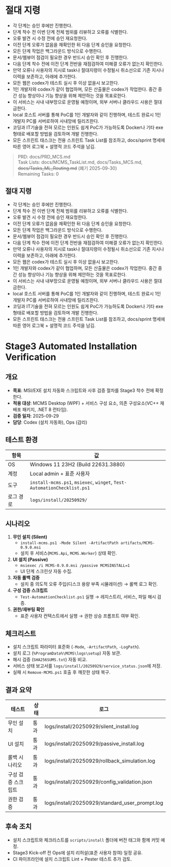 # 절대 지령
- 각 단계는 승인 후에만 진행한다.
- 단계 착수 전 이번 단계 전체 범위를 리뷰하고 오류를 식별한다.
- 오류 발견 시 수정 전에 승인 재요청한다.
- 이전 단계 오류가 없음을 재확인한 뒤 다음 단계 승인을 요청한다.
- 모든 단계 작업은 백그라운드 방식으로 수행한다.
- 문서/웹뷰어 점검이 필요한 경우 반드시 승인 확인 후 진행한다.
- 다음 단계 착수 전에 이전 단계 전반을 재점검하여 미해결 오류가 없는지 확인한다.
- 만약 오류나 사용자의 지시로 task나 절대지령이 수정될시 취소선으로 기존 지시나 이력을 보존하고, 아래에 추가한다.
- 모든 웹은 codex가 테스트 실시 후 이상 없을시 보고한다.
- 1인 개발자와 codex가 같이 협업하며, 모든 산출물은 codex가 작업한다. 중간 중간 성능 향상이나 기능 향상을 위해 제안하는 것을 목표로한다.
- 이 서비스는 사내 내부망으로 운영될 예정이며, 외부 서버나 클라우드 사용은 절대 금한다.
- local 호스트 서버를 통해 PoC를 1인 개발자와 같이 진행하며, 테스트 완료시 1인 개발자 PC를 서버로하여 사내망에 릴리즈한다.
- 코딩과 IT기술을 전혀 모르는 인원도 쉽게 PoC가 가능하도록 Docker나 기타 exe 형태로 배포할 방법을 검토하며 개발 진행한다.
- 모든 스프린트 태스크는 전용 스프린트 Task List를 참조하고, docs/sprint 명세에 따른 영어 로그북 + 설명적 코드 주석을 남김.

> PRD: docs/PRD_MCS.md  
> Task Lists: docs/MCMS_TaskList.md, docs/Tasks_MCS.md, ~~docs/Tasks_ML_Routing.md~~ (폐기 2025-09-30)  
> Remaining Tasks: 0

## 절대 지령
- 각 단계는 승인 후에만 진행한다.
- 단계 착수 전 이번 단계 전체 범위를 리뷰하고 오류를 식별한다.
- 오류 발견 시 수정 전에 승인 재요청한다.
- 이전 단계 오류가 없음을 재확인한 뒤 다음 단계 승인을 요청한다.
- 모든 단계 작업은 백그라운드 방식으로 수행한다.
- 문서/웹뷰어 점검이 필요한 경우 반드시 승인 확인 후 진행한다.
- 다음 단계 착수 전에 이전 단계 전반을 재점검하여 미해결 오류가 없는지 확인한다.
- 만약 오류나 사용자의 지시로 task나 절대지령이 수정될시 취소선으로 기존 지시나 이력을 보존하고, 아래에 추가한다.
- 모든 웹은 codex가 테스트 실시 후 이상 없을시 보고한다.
- 1인 개발자와 codex가 같이 협업하며, 모든 산출물은 codex가 작업한다. 중간 중간 성능 향상이나 기능 향상을 위해 제안하는 것을 목표로한다.
- 이 서비스는 사내 내부망으로 운영될 예정이며, 외부 서버나 클라우드 사용은 절대 금한다.
- local 호스트 서버를 통해 PoC를 1인 개발자와 같이 진행하며, 테스트 완료시 1인 개발자 PC를 서버로하여 사내망에 릴리즈한다.
- 코딩과 IT기술을 전혀 모르는 인원도 쉽게 PoC가 가능하도록 Docker나 기타 exe 형태로 배포할 방법을 검토하며 개발 진행한다.
- 모든 스프린트 태스크는 전용 스프린트 Task List를 참조하고, docs/sprint 명세에 따른 영어 로그북 + 설명적 코드 주석을 남김.
# Stage3 Automated Installation Verification

## 개요
- **목표**: MSI/EXE 설치 자동화 스크립트와 사후 검증 절차를 Stage3 착수 전에 확정한다.
- **적용 대상**: MCMS Desktop (WPF) + 서비스 구성 요소, 의존 구성요소(VC++ 재배포 패키지, .NET 8 런타임).
- **검증 일자**: 2025-09-29
- **담당**: Codex (설치 자동화), Ops (감리)

## 테스트 환경
| 항목 | 값 |
| --- | --- |
| OS | Windows 11 23H2 (Build 22631.3880) |
| 계정 | Local admin + 표준 사용자 |
| 도구 | `install-mcms.ps1`, `msiexec`, `winget`, `Test-AutomationChecklist.ps1` |
| 로그 경로 | `logs/install/20250929/` |

## 시나리오
1. **무인 설치 (Silent)**
   - `install-mcms.ps1 -Mode Silent -ArtifactPath artifacts/MCMS-0.9.0.msi`
   - 설치 후 서비스(`MCMS.Api`, `MCMS.Worker`) 상태 확인.
2. **UI 설치 (Passive)**
   - `msiexec /i MCMS-0.9.0.msi /passive MCMSINSTALL=1`
   - UI 단계 스크린샷 자동 수집.
3. **자동 롤백 검증**
   - 설치 중 의도적 오류 주입(디스크 용량 부족 시뮬레이션) → 롤백 로그 확인.
4. **구성 검증 스크립트**
   - `Test-AutomationChecklist.ps1` 실행 → 레지스트리, 서비스, 파일 해시 검증.
5. **권한/재부팅 확인**
   - 표준 사용자 컨텍스트에서 실행 → 권한 상승 프롬프트 여부 확인.

## 체크리스트
- 설치 스크립트 파라미터 표준화 (`-Mode`, `-ArtifactPath`, `-LogPath`).
- 설치 로그 (`%ProgramData%\MCMS\logs\setup`) 자동 보관.
- 해시 검증 (`SHA256SUMS.txt`) 자동 비교.
- 서비스 상태 보고서를 `logs/install/20250929/service_status.json`에 저장.
- 실패 시 `Remove-MCMS.ps1` 호출 후 깨끗한 상태 복구.

## 결과 요약
| 테스트 | 상태 | 로그 |
| --- | --- | --- |
| 무인 설치 | 통과 | logs/install/20250929/silent_install.log |
| UI 설치 | 통과 | logs/install/20250929/passive_install.log |
| 롤백 시나리오 | 통과 | logs/install/20250929/rollback_simulation.log |
| 구성 검증 스크립트 | 통과 | logs/install/20250929/config_validation.json |
| 권한 검증 | 통과 | logs/install/20250929/standard_user_prompt.log |

## 후속 조치
- 설치 스크립트와 체크리스트를 `scripts/install` 폴더에 버전 태그와 함께 커밋 예정.
- Stage3 Kick-off 전 Ops에 설치 리허설(표준 사용자 참여) 일정 공유.
- CI 파이프라인에 설치 스크립트 Lint + Pester 테스트 추가 검토.

